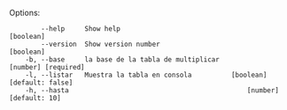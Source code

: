 Options:

            --help     Show help                                             [boolean]
            --version  Show version number                                   [boolean]
        -b, --base     la base de la tabla de multiplicar          [number] [required]
        -l, --listar   Muestra la tabla en consola          [boolean] [default: false]
        -h, --hasta                                             [number] [default: 10]
